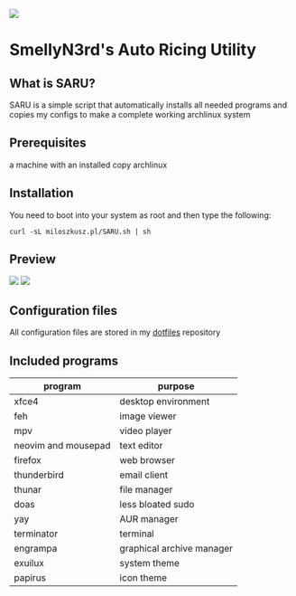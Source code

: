 ![](https://img.shields.io/github/license/smellyn3rd/SARU)

# SmellyN3rd's Auto Ricing Utility

## What is SARU?

SARU is a simple script that automatically installs all needed programs and copies my configs to make a complete working archlinux system

## Prerequisites

a machine with an installed copy archlinux

## Installation 

You need to boot into your system as root and then type the following:

`curl -sL miloszkusz.pl/SARU.sh | sh`

## Preview
![](https://i.imgur.com/AFNjtrz.png)
![](https://i.imgur.com/xbcKevb.png)

## Configuration files

All configuration files are stored in my [dotfiles](https://github.com/SmellyN3rd/dotfiles) repository

## Included programs

program       | purpose
------------- | -------------
xfce4 | desktop environment 
feh | image viewer
mpv | video player
neovim and mousepad | text editor
firefox | web browser
thunderbird | email client
thunar | file manager
doas | less bloated sudo
yay | AUR manager
terminator | terminal
engrampa | graphical archive manager
exuilux | system theme
papirus | icon theme

